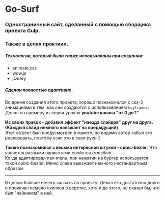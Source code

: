 # Go-Surf

### Одностраничный сайт, сделанный с помощью сборщика проекта Gulp.
### Также в целях практики.  

##### Технологии, который были также использованы при создании:
- animate.css
- wow.js
- jQuery

##### Сделан полностью адаптивно.
Во время создания этого проекта, хорошо познакомился с  css-3 анимациями и тем, как они создаются с использованием ```keyframes```.  
Делал по примеру из серии уроков **youtube канала "от 0 до 1"**.  

**Из своих правок - добавил эффект "наезда слайдов" друг на друга. (Каждый слайд немного наезжает на предыдущий)**  
Этот эффект был предусмотрен в макете, но видимо автор забыл его реализовать, поэтому взял это в свои руки :)  

**Также познакомился с весьма интересной штукой - cubic-bezier**. Что является разными вариантами свойства *transition*.  
Когда адаптировал nav-menu, при нажатии на бургер используется такой cubic-bezier. Меню слева выезжает немного нестандартным образом.  
****

В целом больше нечего сказать по проекту. Делал его достаточно долго и прокачал немало скиллов в верстке, хотя и до этого, не сказал бы, что был "чайником" в ней.